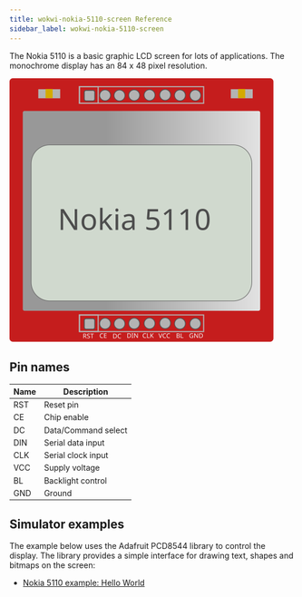 ```yaml
---
title: wokwi-nokia-5110-screen Reference
sidebar_label: wokwi-nokia-5110-screen
---
```


The Nokia 5110 is a basic graphic LCD screen for lots of applications.
<ln/>
The monochrome display has an 84 x 48 pixel resolution.

![Nokia 5110 screen](wokwi-nokia-5110-screen.svg)

## Pin names

| Name | Description         |
| ---- | ------------------- |
| RST  | Reset pin           |
| CE   | Chip enable         |
| DC   | Data/Command select |
| DIN  | Serial data input   |
| CLK  | Serial clock input  |
| VCC  | Supply voltage      |
| BL   | Backlight control   |
| GND  | Ground              |


## Simulator examples
The example below uses the Adafruit PCD8544 library to control the display. The library provides a simple interface for drawing text, shapes and bitmaps on the screen:

- [Nokia 5110 example: Hello World](https://wokwi.com/projects/422590948073922561)

